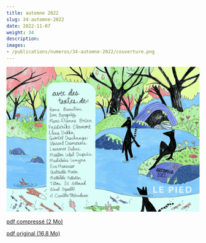 ```yaml
---
title: automne 2022
slug: 34-automne-2022
date: 2022-11-07
weight: 34
description: 
images:
- /publications/numeros/34-automne-2022/couverture.png
---
```


![image couverture](couverture.png)

[pdf compressé (2 Mo)](le-pied-automne-2022-compress.pdf)

[pdf original (16,8 Mo)](le-pied-automne-2022.pdf)

